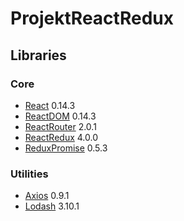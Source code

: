 # ProjektReactRedux

## Libraries

### Core

- [React](https://github.com/facebook/react) 0.14.3
- [ReactDOM](https://github.com/facebook/react) 0.14.3
- [ReactRouter](https://github.com/reactjs/react-router) 2.0.1
- [ReactRedux](https://github.com/reactjs/react-redux) 4.0.0
- [ReduxPromise](https://github.com/acdlite/redux-promise) 0.5.3

### Utilities

- [Axios](https://github.com/mzabriskie/axios) 0.9.1
- [Lodash](https://lodash.com/) 3.10.1
